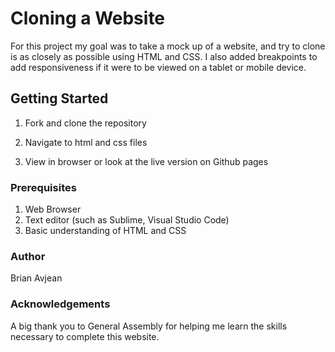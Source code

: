 # Cloning a Website

For this project my goal was to take a mock up of a website, and try to clone is as closely as possible using HTML and CSS. I also added breakpoints to add responsiveness if it were to be viewed on a tablet or mobile device.

## Getting Started

1. Fork and clone the repository
2. Navigate to html and css files
3. View in browser or look at the live version on Github pages 
	
	[My first website]: <https://bavjean.github.io/build-a-website/>

### Prerequisites

1. Web Browser
2. Text editor (such as Sublime, Visual Studio Code)
3. Basic understanding of HTML and CSS

### Author

Brian Avjean

### Acknowledgements

A big thank you to General Assembly for helping me learn the skills necessary to complete this website.